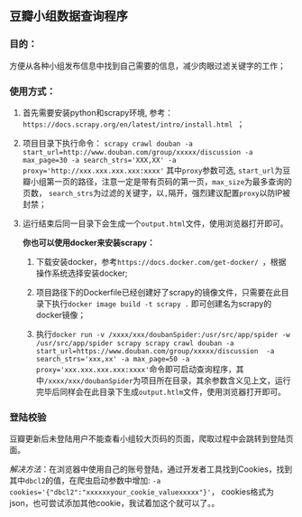## 豆瓣小组数据查询程序

### 目的：
方便从各种小组发布信息中找到自己需要的信息，减少肉眼过滤关键字的工作；

### 使用方式：
1. 首先需要安装python和scrapy环境, 参考：`https://docs.scrapy.org/en/latest/intro/install.html `；


2. 项目目录下执行命令：
   `scrapy crawl douban -a start_url=http://www.douban.com/group/xxxxx/discussion -a max_page=30 -a search_strs='XXX,XX' -a proxy='http://xxx.xxx.xxx.xxx:xxxx'`
   其中`proxy`参数可选, `start_url`为豆瓣小组第一页的路径，注意一定是带有页码的第一页，`max_size`为最多查询的页数， `search_strs`为过滤的关键字，以`,`隔开，强烈建议配置`proxy`以防IP被封禁；


3. 运行结束后同一目录下会生成一个`output.html`文件，使用浏览器打开即可。   



   **你也可以使用docker来安装scrapy：**
   1. 下载安装docker，参考`https://docs.docker.com/get-docker/ `，根据操作系统选择安装docker;
      

   2. 项目路径下的Dockerfile已经创建好了scrapy的镜像文件，只需要在此目录下执行`docker image build -t scrapy .` 即可创建名为scrapy的docker镜像；


   3. 执行`docker run -v /xxxx/xxx/doubanSpider:/usr/src/app/spider -w /usr/src/app/spider scrapy scrapy crawl douban -a start_url=https://www.douban.com/group/xxxxx/discussion  -a search_strs='xxx,xx' -a max_page=50 -a proxy='xxx.xxx.xxx.xxx:xxxx'`命令即可启动查询程序，其中`/xxxx/xxx/doubanSpider`为项目所在目录，其余参数含义见上文，运行完毕后同样会在此目录下生成`output.htlm`文件，使用浏览器打开即可。 

### 登陆校验
豆瓣更新后未登陆用户不能查看小组较大页码的页面，爬取过程中会跳转到登陆页面。

*解决方法*：在浏览器中使用自己的账号登陆，通过开发者工具找到Cookies，找到其中`dbcl2`的值，在爬虫启动参数中增加:
```-a cookies='{"dbcl2":"xxxxxxyour_cookie_valuexxxxx"}'```， cookies格式为json，也可尝试添加其他cookie，我试着加这个就可以了。。
